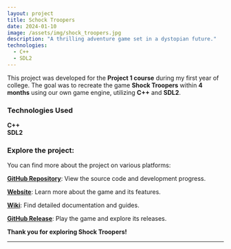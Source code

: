 ```yaml
---
layout: project
title: Schock Troopers
date: 2024-01-10
image: /assets/img/shock_troopers.jpg
description: "A thrilling adventure game set in a dystopian future."
technologies:
  - C++
  - SDL2
---
```


<link rel="stylesheet" type='text/css' href="https://cdn.jsdelivr.net/gh/devicons/devicon@latest/devicon.min.css" /> 

<p>This project was developed for the <b>Project 1 course</b> during my first year of college. The goal was to recreate the game <b>Shock Troopers</b> within <b>4 months</b> using our own game engine, utilizing <b>C++</b> and <b>SDL2</b>.</p>

<div class="skills-section">
  <h3>Technologies Used</h3>
  <div class="skills">
    <div class="skill">
      <i class="devicon-cplusplus-plain colored"></i>
      <span><b>C++</b></span>
    </div>
    <div class="skill">
      <i class="devicon-sdl-plain colored"></i>
      <span><b>SDL2</b></span>
    </div>
  </div>
</div>

<h3>Explore the project:</h3>

<p>You can find more about the project on various platforms:</p>
<p><a href="https://github.com/Very-Serious-Games/Project1-Shock-Troopers"><b>GitHub Repository</b></a>: View the source code and development progress.</p>
<p><a href="https://very-serious-games.github.io/Project1-Shock-Troopers/"><b>Website</b></a>: Learn more about the game and its features.</p>
<p><a href="https://github.com/Very-Serious-Games/Project1-Shock-Troopers/wiki"><b>Wiki</b></a>: Find detailed documentation and guides.</p>
<p><a href="https://github.com/Very-Serious-Games/Project1-Shock-Troopers/releases/tag/Release"><b>GitHub Release</b></a>: Play the game and explore its releases.</p>

<p><b>Thank you for exploring Shock Troopers!</b></p>

---